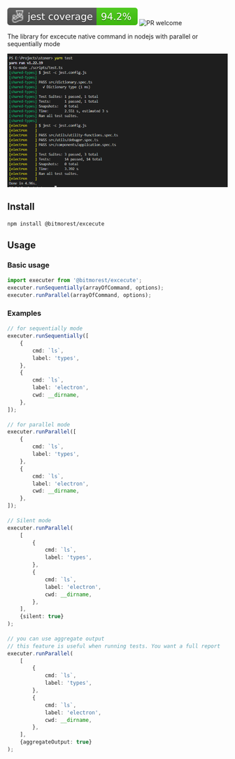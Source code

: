 ![Coverage](https://raw.githubusercontent.com/BitMorest/execute/master/badges/coverage-jest%20coverage.svg) ![PR welcome](https://camo.githubusercontent.com/b0ad703a46e8b249ef2a969ab95b2cb361a2866ecb8fe18495a2229f5847102d/68747470733a2f2f696d672e736869656c64732e696f2f62616467652f5052732d77656c636f6d652d627269676874677265656e2e737667)

The library for excecute native command in nodejs with parallel or sequentially mode

![screenshot](https://raw.githubusercontent.com/BitMorest/execute/master/screenshoot.png)

## Install

```shell
npm install @bitmorest/excecute
```

## Usage

### Basic usage

```typescript
import executer from '@bitmorest/excecute';
executer.runSequentially(arrayOfCommand, options);
executer.runParallel(arrayOfCommand, options);
```

### Examples

```typescript
// for sequentially mode
executer.runSequentially([
	{
		cmd: `ls`,
		label: 'types',
	},
	{
		cmd: `ls`,
		label: 'electron',
		cwd: __dirname,
	},
]);

// for parallel mode
executer.runParallel([
	{
		cmd: `ls`,
		label: 'types',
	},
	{
		cmd: `ls`,
		label: 'electron',
		cwd: __dirname,
	},
]);

// Silent mode
executer.runParallel(
	[
		{
			cmd: `ls`,
			label: 'types',
		},
		{
			cmd: `ls`,
			label: 'electron',
			cwd: __dirname,
		},
	],
	{silent: true}
);

// you can use aggregate output
// this feature is useful when running tests. You want a full report
executer.runParallel(
	[
		{
			cmd: `ls`,
			label: 'types',
		},
		{
			cmd: `ls`,
			label: 'electron',
			cwd: __dirname,
		},
	],
	{aggregateOutput: true}
);
```
